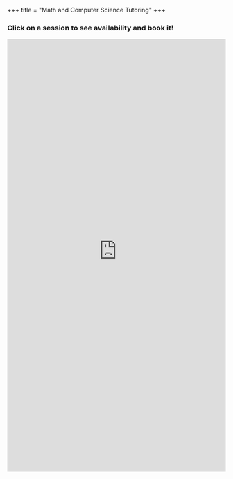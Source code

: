 +++
title = "Math and Computer Science Tutoring"
+++

### Click on a session to see availability and book it! ###

<iframe src="https://blueridgeboost.youcanbook.me/?noframe=true&skipHeaderFooter=true" id="ycbmiframeblueridgeboost" style="width:100%;height:1000px;border:0px;background-color:transparent;" frameborder="0" allowtransparency="true"></iframe><script>window.addEventListener && window.addEventListener("message", function(event){if (event.origin === "https://blueridgeboost.youcanbook.me"){document.getElementById("ycbmiframeblueridgeboost").style.height = event.data + "px";}}, false);</script>
